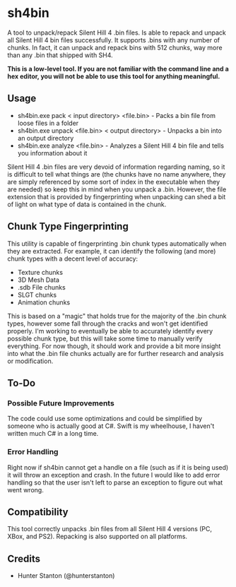 
# sh4bin
A tool to unpack/repack Silent Hill 4 .bin files. Is able to repack and unpack all Silent Hill 4 bin files successfully. It supports .bins with any number of chunks. In fact, it can unpack and repack bins with 512 chunks, way more than any .bin that shipped with SH4.

**This is a low-level tool. If you are not familiar with the command line and a hex editor, you will not be able to use this tool for anything meaningful.**

## Usage
* sh4bin.exe pack < input directory> <file.bin> - Packs a bin file from loose files in a folder
* sh4bin.exe unpack <file.bin> < output directory> - Unpacks a bin into an output directory
* sh4bin.exe analyze <file.bin> - Analyzes a Silent Hill 4 bin file and tells you information about it

Silent Hill 4 .bin files are very devoid of information regarding naming, so it is difficult to tell what things are (the chunks have no name anywhere, they are simply referenced by some sort of index in the executable when they are needed) so keep this in mind when you unpack a .bin. However, the file extension that is provided by fingerprinting when unpacking can shed a bit of light on what type of data is contained in the chunk.

## Chunk Type Fingerprinting
This utility is capable of fingerprinting .bin chunk types automatically when they are extracted. For example, it can identify the following (and more) chunk types with a decent level of accuracy:
* Texture chunks
* 3D Mesh Data
* .sdb File chunks
* SLGT chunks
* Animation chunks

This is based on a "magic" that holds true for the majority of the .bin chunk types, however some fall through the cracks and won't get identified properly. I'm working to eventually be able to accurately identify every possible chunk type, but this will take some time to manually verify everything. For now though, it should work and provide a bit more insight into what the .bin file chunks actually are for further research and analysis or modification.

## To-Do

### Possible Future Improvements
The code could use some optimizations and could be simplified by someone who is actually good at C#. Swift is my wheelhouse, I haven't written much C# in a long time.

### Error Handling
Right now if sh4bin cannot get a handle on a file (such as if it is being used) it will throw an exception and crash. In the future I would like to add error handling so that the user isn't left to parse an exception to figure out what went wrong.

## Compatibility
This tool correctly unpacks .bin files from all Silent Hill 4 versions (PC, XBox, and PS2). Repacking is also supported on all platforms.

## Credits
* Hunter Stanton (@hunterstanton)
